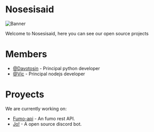 # Nosesisaid
![Banner](https://user-images.githubusercontent.com/74506415/139712567-0c6e5ce1-3db8-40e7-8d14-bf2c4292bcdd.gif)

Welcome to Nosesisaid, here you can see our open source projects

# Members 

- [@Davotosin](https://github.com/Davodotttsin) - Principal python developer
- [@Vic](https://github.com/victorioxd) - Principal nodejs developer

# Proyects

We are  currently working on:

- [Fumo-api](https://github.com/nosesisaid/fumo-rest-api) - An fumo rest API.
- [Jo!](https://github.com/4nt0n10m4/jo) - A open source discord bot.
